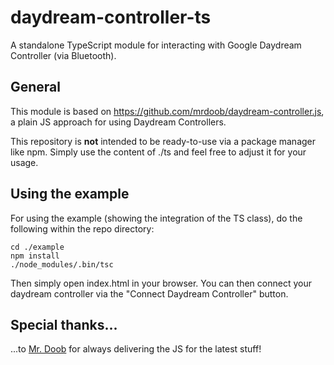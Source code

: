 # daydream-controller-ts
A standalone TypeScript module for interacting with Google Daydream Controller (via Bluetooth).

## General
This module is based on https://github.com/mrdoob/daydream-controller.js, a plain JS approach for using Daydream Controllers.

This repository is **not** intended to be ready-to-use via a package manager like npm. Simply use the content of ./ts and feel free to adjust it for your usage.


## Using the example
For using the example (showing the integration of the TS class), do the following within the repo directory:

```
cd ./example
npm install
./node_modules/.bin/tsc
```

Then simply open index.html in your browser. You can then connect your daydream controller via the "Connect Daydream Controller" button.


## Special thanks...

...to [Mr. Doob](http://mrdoob.com/) for always delivering the JS for the latest stuff!
